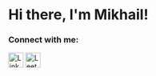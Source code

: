# Hi there, I'm Mikhail!

### Connect with me:
<p align="left">
<a href="https://linkedin.com/in/mikhail-chekin" target="blank"><img align="center" src="https://img.shields.io/badge/LinkedIn-blue?style=flat&logo=linkedin&logoColor=white" alt="LinkedIN" height="30"/></a>
<a href="https://www.leetcode.com/chekinm" target="blank"><img align="center" src="https://img.shields.io/badge/LeetCode-000000?style=flat&logo=leetcode&logoColor=yellow" alt="LeetCode" height="30" /></a>
</p>
